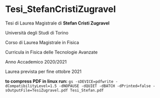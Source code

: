 # Tesi_StefanCristiZugravel

Tesi di Laurea Magistrale di **Stefan Cristi Zugravel**

Università degli Studi di Torino

Corso di Laurea Magistrale in Fisica

Curricula in Fisica delle Tecnologie Avanzate

Anno Accademico 2020/2021

Laurea prevista per fine ottobre 2021

**to compress PDF in linux run:**
`gs -sDEVICE=pdfwrite -dCompatibilityLevel=1.5 -dNOPAUSE -dQUIET -dBATCH -dPrinted=false -sOutputFile=TesiZugravel.pdf Tesi_Stefan.pdf`
